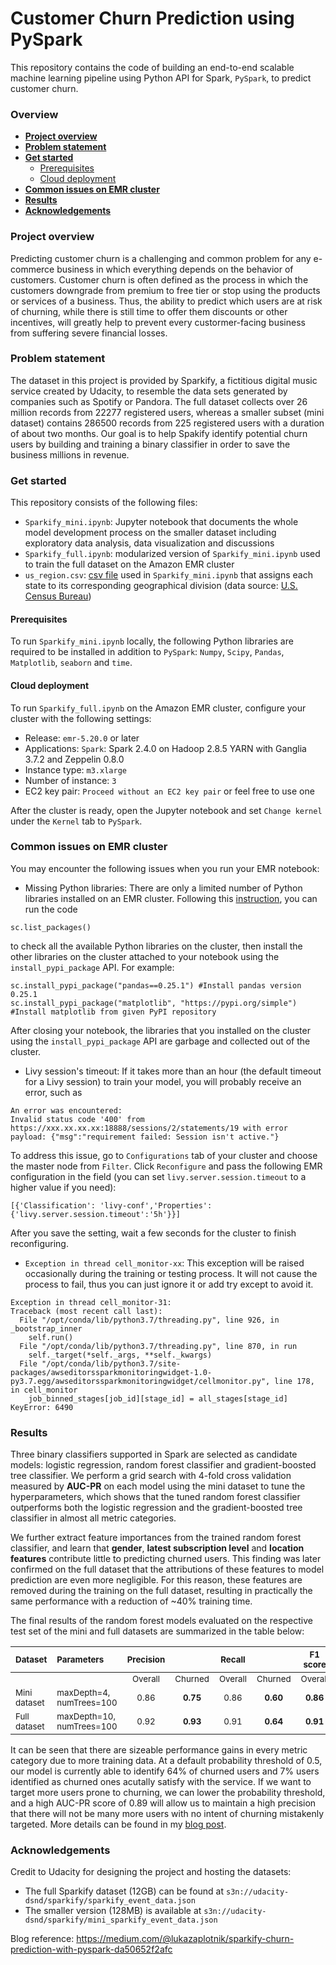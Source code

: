 # Customer Churn Prediction using PySpark

This repository contains the code of building an end-to-end scalable machine learning pipeline using Python API for Spark, `PySpark`, to predict customer churn.

### Overview

- **[Project overview](#project-overview)**
- **[Problem statement](#problem-statement)**
- **[Get started](#get-started)**
  - [Prerequisites](#prerequisites)
  - [Cloud deployment](#cloud-deployment)
- **[Common issues on EMR cluster](#common-issues-on-emr-cluster)**
- **[Results](#results)**
- **[Acknowledgements](#acknowledgements)**
  
### Project overview

Predicting customer churn is a challenging and common problem for any e-commerce business in which everything depends on the behavior of customers. Customer churn is often defined as the process in which the customers downgrade from premium to free tier or stop using the products or services of a business. Thus, the ability to predict which users are at risk of churning, while there is still time to offer them discounts or other incentives, will greatly help to prevent every custormer-facing business from suffering severe financial losses.

### Problem statement

The dataset in this project is provided by Sparkify, a fictitious digital music service created by Udacity, to resemble the data sets generated by companies such as Spotify or Pandora. The full dataset collects over 26 million records from 22277 registered users, whereas a smaller subset (mini dataset) contains 286500 records from 225 registered users with a duration of about two months. Our goal is to help Spakify identify potential churn users by building and training a binary classifier in order to save the business millions in revenue. 

### Get started

This repository consists of the following files:

* `Sparkify_mini.ipynb`: Jupyter notebook that documents the whole model development process on the smaller dataset including exploratory data analysis, data visualization and discussions
* `Sparkify_full.ipynb`: modularized version of `Sparkify_mini.ipynb` used to train the full dataset on the Amazon EMR cluster
* `us_region.csv`: [csv file](https://github.com/cphalpert/census-regions) used in `Sparkify_mini.ipynb` that assigns each state to its corresponding geographical division (data source: [U.S. Census Bureau](https://www2.census.gov/geo/pdfs/maps-data/maps/reference/us_regdiv.pdf))

#### Prerequisites

To run `Sparkify_mini.ipynb` locally, the following Python libraries are required to be installed in addition to `PySpark`: `Numpy`, `Scipy`, `Pandas`, `Matplotlib`, `seaborn` and `time`.

#### Cloud deployment
To run `Sparkify_full.ipynb` on the Amazon EMR cluster, configure your cluster with the following settings:
* Release: `emr-5.20.0` or later
* Applications: `Spark`: Spark 2.4.0 on Hadoop 2.8.5 YARN with Ganglia 3.7.2 and Zeppelin 0.8.0
* Instance type: `m3.xlarge`
* Number of instance: `3`
* EC2 key pair: `Proceed without an EC2 key pair` or feel free to use one
  
After the cluster is ready, open the Jupyter notebook and set `Change kernel` under the `Kernel` tab to `PySpark`.

### Common issues on EMR cluster

You may encounter the following issues when you run your EMR notebook:

* Missing Python libraries: There are only a limited number of Python libraries installed on an EMR cluster.
Following this [instruction](https://aws.amazon.com/blogs/big-data/install-python-libraries-on-a-running-cluster-with-emr-notebooks/), you can run the code 
```
sc.list_packages()
```
to check all the available Python libraries on the cluster, then install the other libraries on the cluster attached to your notebook using the `install_pypi_package` API. For example:
```
sc.install_pypi_package("pandas==0.25.1") #Install pandas version 0.25.1
sc.install_pypi_package("matplotlib", "https://pypi.org/simple") #Install matplotlib from given PyPI repository
```
After closing your notebook, the libraries that you installed on the cluster using the `install_pypi_package` API are garbage and collected out of the cluster.

* Livy session's timeout: If it takes more than an hour (the default timeout for a Livy session) to train your model, you will probably receive an error, such as
```
An error was encountered:
Invalid status code '400' from https://xxx.xx.xx.xx:18888/sessions/2/statements/19 with error payload: {"msg":"requirement failed: Session isn't active."}
```
To address this issue, go to `Configurations` tab of your cluster and choose the master node from `Filter`.
Click `Reconfigure` and pass the following EMR configuration in the field (you can set `livy.server.session.timeout` to a higher value if you need):
```
[{'Classification': 'livy-conf','Properties': {'livy.server.session.timeout':'5h'}}]
```
After you save the setting, wait a few seconds for the cluster to finish reconfiguring.

* `Exception in thread cell_monitor-xx`: This exception will be raised occasionally during the training or testing process. It will not cause the process to fail, thus you can just ignore it or add try except to avoid it.
   
```
Exception in thread cell_monitor-31:
Traceback (most recent call last):
  File "/opt/conda/lib/python3.7/threading.py", line 926, in _bootstrap_inner
    self.run()
  File "/opt/conda/lib/python3.7/threading.py", line 870, in run
    self._target(*self._args, **self._kwargs)
  File "/opt/conda/lib/python3.7/site-packages/awseditorssparkmonitoringwidget-1.0-py3.7.egg/awseditorssparkmonitoringwidget/cellmonitor.py", line 178, in cell_monitor
    job_binned_stages[job_id][stage_id] = all_stages[stage_id]
KeyError: 6490
```

### Results

Three binary classifiers supported in Spark are selected as candidate models: logistic regression, random forest classifier and gradient-boosted tree classifier. We perform a grid search with 4-fold cross validation measured by **AUC-PR** on each model using the mini dataset to tune the hyperparameters, which shows that the tuned random forest classifier outperforms both the logistic regression and the gradient-boosted tree classifier in almost all metric categories. 

We further extract feature importances from the trained random forest classifier, and learn that **gender**, **latest subscription level** and **location features** contribute little to predicting churned users. This finding was later confirmed on the full dataset that the attributions of these features to model prediction are even more negligible. For this reason, these features are removed during the training on the full dataset, resulting in practically the same performance with a reduction of ~40% training time.

The final results of the random forest models evaluated on the respective test set of the mini and full datasets are summarized in the table below:

| <sub>Dataset</sub>      | <sub>Parameters</sub>                | <sub>Precision</sub> |                     | <sub>Recall</sub>  |                     | <sub>F1 score</sub> |                     |  <sub>AUC-PR</sub>  |
| :---------------------- | :----------------------------------- | :------------------: | :-----------------: | :----------------: | :-----------------: | :-----------------: | :-----------------: | :-----------------: |
|                         |                                      |  <sub>Overall</sub>  | <sub>Churned</sub>  | <sub>Overall</sub> | <sub>Churned</sub>  | <sub>Overall</sub>  | <sub>Churned</sub>  |                     |
| <sub>Mini dataset</sub> | <sub>maxDepth=4, numTrees=100</sub>  |   <sub>0.86</sub>    | <sub>**0.75**</sub> |  <sub>0.86</sub>   | <sub>**0.60**</sub> | <sub>**0.86**</sub> | <sub>**0.67**</sub> | <sub>**0.77**</sub> |
| <sub>Full dataset</sub> | <sub>maxDepth=10, numTrees=100</sub> |   <sub>0.92</sub>    | <sub>**0.93**</sub> |  <sub>0.91</sub>   | <sub>**0.64**</sub> | <sub>**0.91**</sub> | <sub>**0.76**</sub> | <sub>**0.89**</sub> |

 It can be seen that there are sizeable performance gains in every metric category due to more training data. At a default probability threshold of 0.5, our model is currently able to identify 64% of churned users and 7% users identified as churned ones acutally satisfy with the service. If we want to target more users prone to churning, we can lower the probability threshold, and a high AUC-PR score of 0.89 will allow us to maintain a high precision that there will not be many more users with no intent of churning mistakenly targeted. More details can be found in my [blog post](https://wguo.rbind.io/post/sparkify-churn-prediction/).

### Acknowledgements
Credit to Udacity for designing the project and hosting the datasets:

* The full Sparkify dataset (12GB) can be found at `s3n://udacity-dsnd/sparkify/sparkify_event_data.json`
* The smaller version (128MB) is available at `s3n://udacity-dsnd/sparkify/mini_sparkify_event_data.json`
  
Blog reference: https://medium.com/@lukazaplotnik/sparkify-churn-prediction-with-pyspark-da50652f2afc
